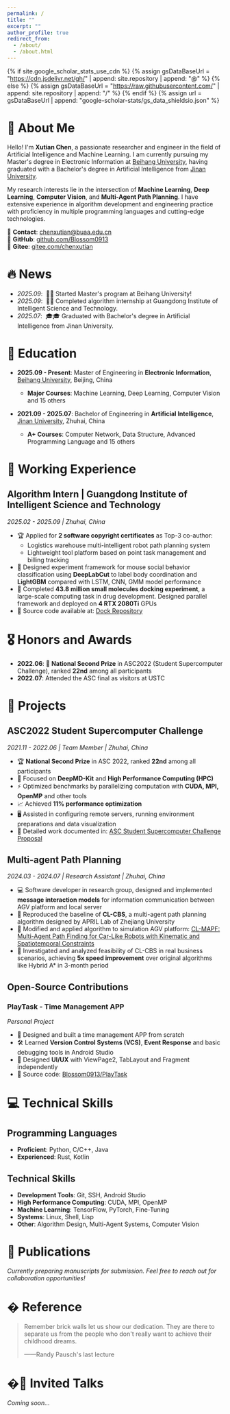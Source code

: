 ```yaml
---
permalink: /
title: ""
excerpt: ""
author_profile: true
redirect_from: 
  - /about/
  - /about.html
---
```


{% if site.google_scholar_stats_use_cdn %}
{% assign gsDataBaseUrl = "https://cdn.jsdelivr.net/gh/" | append: site.repository | append: "@" %}
{% else %}
{% assign gsDataBaseUrl = "https://raw.githubusercontent.com/" | append: site.repository | append: "/" %}
{% endif %}
{% assign url = gsDataBaseUrl | append: "google-scholar-stats/gs_data_shieldsio.json" %}

<span class='anchor' id='about-me'></span>

# 👋 About Me

Hello! I'm **Xutian Chen**, a passionate researcher and engineer in the field of Artificial Intelligence and Machine Learning. I am currently pursuing my Master's degree in Electronic Information at [Beihang University](https://www.buaa.edu.cn/), having graduated with a Bachelor's degree in Artificial Intelligence from [Jinan University](https://www.jnu.edu.cn/). 

My research interests lie in the intersection of **Machine Learning**, **Deep Learning**, **Computer Vision**, and **Multi-Agent Path Planning**. I have extensive experience in algorithm development and engineering practice with proficiency in multiple programming languages and cutting-edge technologies.

📧 **Contact**: [chenxutian@buaa.edu.cn](mailto:chenxutian@buaa.edu.cn)  
🔗 **GitHub**: [github.com/Blossom0913](https://github.com/Blossom0913)  
🔗 **Gitee**: [gitee.com/chenxutian](https://gitee.com/chenxutian)

# 🔥 News
- *2025.09*: &nbsp;🎉🎉 Started Master's program at Beihang University!
- *2025.09*: &nbsp;📢📢 Completed algorithm internship at Guangdong Institute of Intelligent Science and Technology.
- *2025.07*: &nbsp;🎓🎓 Graduated with Bachelor's degree in Artificial Intelligence from Jinan University.

# 📖 Education
- **2025.09 - Present**: Master of Engineering in **Electronic Information**, [Beihang University](https://www.buaa.edu.cn/), Beijing, China
  - **Major Courses**: Machine Learning, Deep Learning, Computer Vision and 15 others
  
- **2021.09 - 2025.07**: Bachelor of Engineering in **Artificial Intelligence**, [Jinan University](https://www.jnu.edu.cn/), Zhuhai, China
  - **A+ Courses**: Computer Network, Data Structure, Advanced Programming Language and 15 others

# 💼 Working Experience

## Algorithm Intern | Guangdong Institute of Intelligent Science and Technology
*2025.02 - 2025.09 | Zhuhai, China*

- 🏆 Applied for **2 software copyright certificates** as Top-3 co-author:
  - Logistics warehouse multi-intelligent robot path planning system
  - Lightweight tool platform based on point task management and billing tracking
- 🔬 Designed experiment framework for mouse social behavior classification using **DeepLabCut** to label body coordination and **LightGBM** compared with LSTM, CNN, GMM model performance
- 💊 Completed **43.8 million small molecules docking experiment**, a large-scale computing task in drug development. Designed parallel framework and deployed on **4 RTX 2080Ti** GPUs
- 📝 Source code available at: [Dock Repository](https://github.com/Blossom0913)

# 🎖 Honors and Awards
- **2022.06**: 🥈 **National Second Prize** in ASC2022 (Student Supercomputer Challenge), ranked **22nd** among all participants
- **2022.07**: Attended the ASC final as visitors at USTC

# 🚀 Projects

## ASC2022 Student Supercomputer Challenge
*2021.11 - 2022.06 | Team Member | Zhuhai, China*

- 🏆 **National Second Prize** in ASC 2022, ranked **22nd** among all participants
- 🎯 Focused on **DeepMD-Kit** and **High Performance Computing (HPC)**
- ⚡ Optimized benchmarks by parallelizing computation with **CUDA, MPI, OpenMP** and other tools
- 📈 Achieved **11% performance optimization**
- 🖥️ Assisted in configuring remote servers, running environment preparations and data visualization
- 📄 Detailed work documented in: [ASC Student Supercomputer Challenge Proposal](https://github.com/Blossom0913)

## Multi-agent Path Planning
*2024.03 - 2024.07 | Research Assistant | Zhuhai, China*

- 💻 Software developer in research group, designed and implemented **message interaction models** for information communication between AGV platform and local server
- 🔄 Reproduced the baseline of **CL-CBS**, a multi-agent path planning algorithm designed by APRIL Lab of Zhejiang University
- 🤖 Modified and applied algorithm to simulation AGV platform: [CL-MAPF: Multi-Agent Path Finding for Car-Like Robots with Kinematic and Spatiotemporal Constraints](https://github.com/Blossom0913)
- 🚀 Investigated and analyzed feasibility of CL-CBS in real business scenarios, achieving **5x speed improvement** over original algorithms like Hybrid A* in 3-month period

## Open-Source Contributions

### PlayTask - Time Management APP
*Personal Project*

- 📱 Designed and built a time management APP from scratch
- 🛠️ Learned **Version Control Systems (VCS)**, **Event Response** and basic debugging tools in Android Studio
- 🎨 Designed **UI/UX** with ViewPage2, TabLayout and Fragment independently
- 📝 Source code: [Blossom0913/PlayTask](https://github.com/Blossom0913/PlayTask)

# 💻 Technical Skills

## Programming Languages
- **Proficient**: Python, C/C++, Java
- **Experienced**: Rust, Kotlin

## Technical Skills
- **Development Tools**: Git, SSH, Android Studio
- **High Performance Computing**: CUDA, MPI, OpenMP
- **Machine Learning**: TensorFlow, PyTorch, Fine-Tuning
- **Systems**: Linux, Shell, Lisp
- **Other**: Algorithm Design, Multi-Agent Systems, Computer Vision

# 📝 Publications 

*Currently preparing manuscripts for submission. Feel free to reach out for collaboration opportunities!*

# � Reference
> Remember brick walls let us show our dedication. They are there to separate us from the people who don't really want to achieve their childhood dreams. 
>
> ——Randy Pausch's last lecture

# �💬 Invited Talks
*Coming soon...*